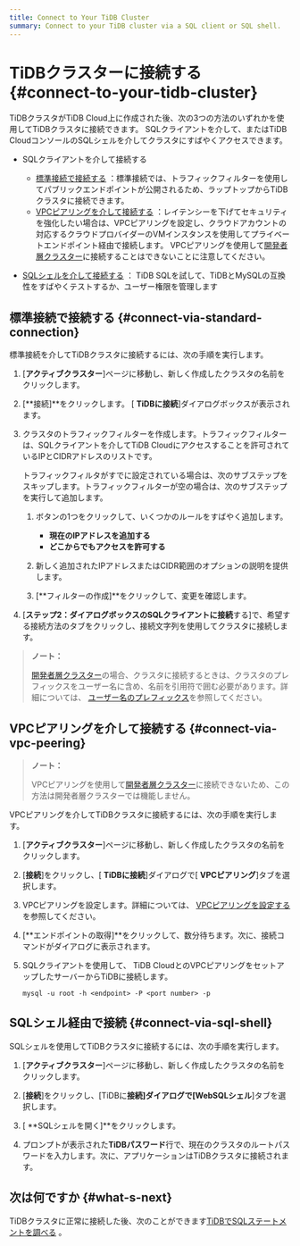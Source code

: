 ```yaml
---
title: Connect to Your TiDB Cluster
summary: Connect to your TiDB cluster via a SQL client or SQL shell.
---
```


# TiDBクラスターに接続する {#connect-to-your-tidb-cluster}

TiDBクラスタがTiDB Cloud上に作成された後、次の3つの方法のいずれかを使用してTiDBクラスタに接続できます。 SQLクライアントを介して、またはTiDB CloudコンソールのSQLシェルを介してクラスタにすばやくアクセスできます。

-   SQLクライアントを介して接続する

    -   [標準接続で接続する](#connect-via-standard-connection) ：標準接続では、トラフィックフィルターを使用してパブリックエンドポイントが公開されるため、ラップトップからTiDBクラスタに接続できます。
    -   [VPCピアリングを介して接続する](#connect-via-vpc-peering) ：レイテンシーを下げてセキュリティを強化したい場合は、VPCピアリングを設定し、クラウドアカウントの対応するクラウドプロバイダーのVMインスタンスを使用してプライベートエンドポイント経由で接続します。 VPCピアリングを使用して[開発者層クラスター](/tidb-cloud/select-cluster-tier.md#developer-tier)に接続することはできないことに注意してください。

<!---->

-   [SQLシェルを介して接続する](#connect-via-sql-shell) ： TiDB SQLを試して、TiDBとMySQLの互換性をすばやくテストするか、ユーザー権限を管理します

## 標準接続で接続する {#connect-via-standard-connection}

標準接続を介してTiDBクラスタに接続するには、次の手順を実行します。

1.  [**アクティブクラスター**]ページに移動し、新しく作成したクラスタの名前をクリックします。

2.  [**接続]**をクリックします。 [ <strong>TiDBに接続</strong>]ダイアログボックスが表示されます。

3.  クラスタのトラフィックフィルターを作成します。トラフィックフィルターは、SQLクライアントを介してTiDB Cloudにアクセスすることを許可されているIPとCIDRアドレスのリストです。

    トラフィックフィルタがすでに設定されている場合は、次のサブステップをスキップします。トラフィックフィルターが空の場合は、次のサブステップを実行して追加します。

    1.  ボタンの1つをクリックして、いくつかのルールをすばやく追加します。

        -   **現在のIPアドレスを追加する**
        -   **どこからでもアクセスを許可する**

    2.  新しく追加されたIPアドレスまたはCIDR範囲のオプションの説明を提供します。

    3.  [**フィルターの作成]**をクリックして、変更を確認します。

4.  [**ステップ2：ダイアログボックスのSQLクライアントに接続**する]で、希望する接続方法のタブをクリックし、接続文字列を使用してクラスタに接続します。

> **ノート：**
>
> [開発者層クラスター](/tidb-cloud/select-cluster-tier.md#developer-tier)の場合、クラスタに接続するときは、クラスタのプレフィックスをユーザー名に含め、名前を引用符で囲む必要があります。詳細については、 [ユーザー名のプレフィックス](/tidb-cloud/select-cluster-tier.md#user-name-prefix)を参照してください。

## VPCピアリングを介して接続する {#connect-via-vpc-peering}

> **ノート：**
>
> VPCピアリングを使用して[開発者層クラスター](/tidb-cloud/select-cluster-tier.md#developer-tier)に接続できないため、この方法は開発者層クラスターでは機能しません。

VPCピアリングを介してTiDBクラスタに接続するには、次の手順を実行します。

1.  [**アクティブクラスター**]ページに移動し、新しく作成したクラスタの名前をクリックします。

2.  [**接続**]をクリックし、[ <strong>TiDBに接続</strong>]ダイアログで[ <strong>VPCピアリング</strong>]タブを選択します。

3.  VPCピアリングを設定します。詳細については、 [VPCピアリングを設定する](/tidb-cloud/set-up-vpc-peering-connections.md)を参照してください。

4.  [**エンドポイントの取得]**をクリックして、数分待ちます。次に、接続コマンドがダイアログに表示されます。

5.  SQLクライアントを使用して、 TiDB CloudとのVPCピアリングをセットアップしたサーバーからTiDBに接続します。

    
    ```shell
    mysql -u root -h <endpoint> -P <port number> -p
    ```

## SQLシェル経由で接続 {#connect-via-sql-shell}

SQLシェルを使用してTiDBクラスタに接続するには、次の手順を実行します。

1.  [**アクティブクラスター**]ページに移動し、新しく作成したクラスタの名前をクリックします。

2.  [**接続**]をクリックし、[TiDBに<strong>接続]ダイアログで[WebSQL</strong><strong>シェル</strong>]タブを選択します。

3.  [ **SQLシェルを開く]**をクリックします。

4.  プロンプトが表示された**TiDBパスワード**行で、現在のクラスタのルートパスワードを入力します。次に、アプリケーションはTiDBクラスタに接続されます。

## 次は何ですか {#what-s-next}

TiDBクラスタに正常に接続した後、次のことができます[TiDBでSQLステートメントを調べる](https://docs.pingcap.com/tidb/stable/basic-sql-operations) 。
